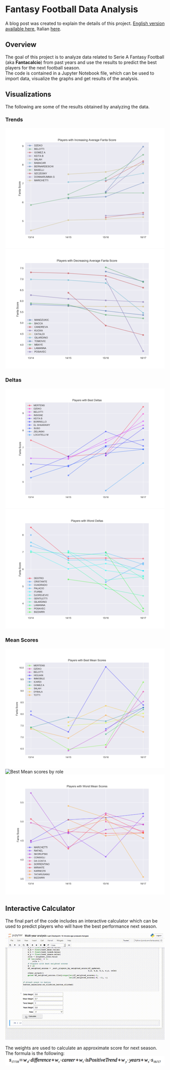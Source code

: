 # Fantasy Football Data Analysis
A blog post was created to explain the details of this project. [English version available here](https://medium.com/@davide.totaro/a-simple-method-to-predict-player-performance-using-fantasy-football-data-8b2d3adb3a1a), Italian [here](https://medium.com/@davide.totaro/i-migliori-giocatori-della-stagione-fantacalcio-2017-2018-secondo-i-dati-c2ce55dca29b).


## Overview
The goal of this project is to analyze data related to Serie A Fantasy Football (aka **Fantacalcio**) from past years and use the results to predict the best players for the next football season.  
The code is contained in a Jupyter Notebook file, which can be used to import data, visualize the graphs and get results of the analysis.


## Visualizations
The following are some of the results obtained by analyzing the data.  
  
### Trends  
![Best Trends](./img/trend-top-1.png)  
![Worst Trends](./img/trend-bottom-1.png)  
  
### Deltas  
![Best Deltas](./img/delta-top-1.png)  
![Worst Deltas](./img/delta-bottom-1.png)  
  
### Mean Scores  
![Best Mean scores](./img/mean-top-1.png)  
![Best Mean scores by role](./img/mean-top-roles-1.png)  
![Worst Mean scores](./img/mean-bottom-1.png)  


## Interactive Calculator
The final part of the code includes an interactive calculator which can be used to predict players who will have the best performance next season.  
  
![Interactive Calculator](./img/interactive_interface-720.gif)  
  
The weights are used to calculate an approximate score for next season. The formula is the following:  
![](./img/formula.png)